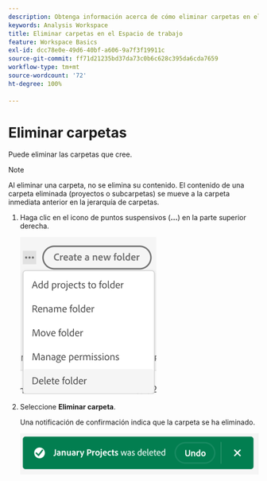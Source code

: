 ```yaml
---
description: Obtenga información acerca de cómo eliminar carpetas en el Espacio de trabajo
keywords: Analysis Workspace
title: Eliminar carpetas en el Espacio de trabajo
feature: Workspace Basics
exl-id: dcc78e0e-49d6-40bf-a606-9a7f3f19911c
source-git-commit: ff71d21235bd37da73c0b6c628c395da6cda7659
workflow-type: tm+mt
source-wordcount: '72'
ht-degree: 100%

---
```



# Eliminar carpetas

Puede eliminar las carpetas que cree.

>[!NOTE]
>
>Al eliminar una carpeta, no se elimina su contenido. El contenido de una carpeta eliminada (proyectos o subcarpetas) se mueve a la carpeta inmediata anterior en la jerarquía de carpetas.

1. Haga clic en el icono de puntos suspensivos (**…**) en la parte superior derecha.

   ![](/help/analysis-workspace/build-workspace-project/assets/select-delete-folder.png)

1. Seleccione **Eliminar carpeta**.

   Una notificación de confirmación indica que la carpeta se ha eliminado.

   ![](/help/analysis-workspace/build-workspace-project/assets/deleted-folder.png)

